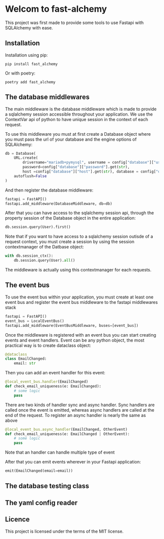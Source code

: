 # Welcom to fast-alchemy

This project was first made to provide some tools to use Fastapi with SQLAlchemy with ease.

## Installation

Installation using pip:
```shell
pip install fast_alchemy
```

Or with poetry:
```shell
poetry add fast_alchemy
```

## The database middlewares

The main middleware is the database middleware which is made to provide a sqlalchemy session accessible throughout your application. We use the ContextVar api of python to have unique session in the context of each request.

To use this middleware you must at first create a Database object where you must pass the url of your database and the engine options of SQLAlchemy:

```python
db = Database(
    URL.create(
        drivername="mariadb+pymysql", username = config["database"]["user"].get(str),
        password=config["database"]["password"].get(str),
        host =config["database"]["host"].get(str), database = config["database"]["name"].get(str)),
    autoflush=False
)
```
And then register the database middleware:

```python
fastapi = FastAPI()
fastapi.add_middleware(DatabaseMiddleware, db=db)
```
After that you can have access to the sqlalchemy session api, through the property session of the Database object in the entire application:
```python
db.session.query(User).first()
```
Note that if you want to have access to a sqlalchemy session outisde of a request context, you must create a session by using the session contextmanager of the Datbase object:

```python
with db.session_ctx():
    db.session.query(User).all()
```
The middleware is actually using this contextmanager for each requests.

## The event bus

To use the event bus within your application, you must create at least one event bus
and register the event bus middleware to the fastapi middlewares stack
```python
fastapi = FastAPI()
event_bus = LocalEventBus()
fastapi.add_middleware(EventBusMiddleware, buses=[event_bus])
```
Once the middleware is registered with an event bus you can start creating events and event handlers.
Event can be any python object, the most practical way is to create dataclass object:

```python
@dataclass
class EmailChanged:
    email: str
```
Then you can add an event handler for this event:

```python
@local_event_bus.handler(EmailChanged)
def check_email_uniqueness(e: EmailChanged):
    # some logic
    pass
```
There are two kinds of handler sync and async handler. Sync handlers are called once the event is emitted, whereas async handlers are called at the end of the request.
To register an async handler is nearly the same as above

```python
@local_event_bus.async_handler(EmailChanged, OtherEvent)
def check_email_uniqueness(e: EmailChanged | OtherEvent):
    # some logic
    pass
```
Note that an handler can handle multiple type of event

After that you can emit events wherever in your Fastapi application:

```python
emit(EmailChanged(email=email))
```



## The database testing class

## The yaml config reader

## Licence

This project is licensed under the terms of the MIT license.

